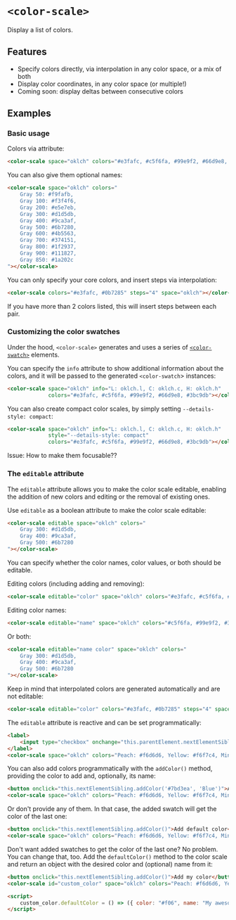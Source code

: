 # `<color-scale>`

Display a list of colors.

## Features

- Specify colors directly, via interpolation in any color space, or a mix of both
- Display color coordinates, in any color space (or multiple!)
- Coming soon: display deltas between consecutive colors

## Examples

### Basic usage

Colors via attribute:

```html
<color-scale space="oklch" colors="#e3fafc, #c5f6fa, #99e9f2, #66d9e8, #3bc9db"></color-scale>
```

You can also give them optional names:

```html
<color-scale space="oklch" colors="
	Gray 50: #f9fafb,
	Gray 100: #f3f4f6,
	Gray 200: #e5e7eb,
	Gray 300: #d1d5db,
	Gray 400: #9ca3af,
	Gray 500: #6b7280,
	Gray 600: #4b5563,
	Gray 700: #374151,
	Gray 800: #1f2937,
	Gray 900: #111827,
	Gray 850: #1a202c
"></color-scale>
```


You can only specify your core colors, and insert steps via interpolation:

```html
<color-scale colors="#e3fafc, #0b7285" steps="4" space="oklch"></color-scale>
```

If you have more than 2 colors listed, this will insert steps between each pair.

### Customizing the color swatches

Under the hood, `<color-scale>` generates and uses a series of [`<color-swatch>`](../color-swatch/) elements.

You can specify the `info` attribute to show additional information about the colors, and it will be passed to the generated `<color-swatch`> instances:

```html
<color-scale space="oklch" info="L: oklch.l, C: oklch.c, H: oklch.h"
             colors="#e3fafc, #c5f6fa, #99e9f2, #66d9e8, #3bc9db"></color-scale>
```

You can also create compact color scales, by simply setting `--details-style: compact`:


```html
<color-scale space="oklch" info="L: oklch.l, C: oklch.c, H: oklch.h"
             style="--details-style: compact"
             colors="#e3fafc, #c5f6fa, #99e9f2, #66d9e8, #3bc9db"></color-scale>
```

Issue: How to make them focusable??

### The `editable` attribute

The `editable` attribute allows you to make the color scale editable, enabling the addition of new colors and editing or the removal of existing ones.

Use `editable` as a boolean attribute to make the color scale editable:

```html
<color-scale editable space="oklch" colors="
	Gray 300: #d1d5db,
	Gray 400: #9ca3af,
	Gray 500: #6b7280
"></color-scale>
```

You can specify whether the color names, color values, or both should be editable.

Editing colors (including adding and removing):

```html
<color-scale editable="color" space="oklch" colors="#e3fafc, #c5f6fa, #99e9f2, #66d9e8, #3bc9db"></color-scale>
```

Editing color names:

```html
<color-scale editable="name" space="oklch" colors="#c5f6fa, #99e9f2, #3bc9db"></color-scale>
```

Or both:

```html
<color-scale editable="name color" space="oklch" colors="
	Gray 300: #d1d5db,
	Gray 400: #9ca3af,
	Gray 500: #6b7280
"></color-scale>
```

Keep in mind that interpolated colors are generated automatically and are not editable:

```html
<color-scale editable="color" colors="#e3fafc, #0b7285" steps="4" space="oklch"></color-scale>
```

The `editable` attribute is reactive and can be set programmatically:

```html
<label>
	<input type="checkbox" onchange="this.parentElement.nextElementSibling.editable = this.checked">Editable
</label>
<color-scale space="oklch" colors="Peach: #f6d6d6, Yellow: #f6f7c4, Mint: #a1eebd"></color-scale>
```

You can also add colors programmatically with the `addColor()` method, providing the color to add and, optionally, its name:

```html
<button onclick="this.nextElementSibling.addColor('#7bd3ea', 'Blue')">Add blue color</button>
<color-scale space="oklch" colors="Peach: #f6d6d6, Yellow: #f6f7c4, Mint: #a1eebd"></color-scale>
```

Or don't provide any of them. In that case, the added swatch will get the color of the last one:

```html
<button onclick="this.nextElementSibling.addColor()">Add default color</button>
<color-scale space="oklch" colors="Peach: #f6d6d6, Yellow: #f6f7c4, Mint: #a1eebd"></color-scale>
```

Don't want added swatches to get the color of the last one? No problem. You can change that, too.
Add the `defaultColor()` method to the color scale and return an object with the desired color and (optional) name from it:

```html
<button onclick="this.nextElementSibling.addColor()">Add my color</button>
<color-scale id="custom_color" space="oklch" colors="Peach: #f6d6d6, Yellow: #f6f7c4, Mint: #a1eebd"></color-scale>

<script>
	custom_color.defaultColor = () => ({ color: "#f06", name: "My awesome color" });
</script>
```

<!--
If you want to insert interpolated colors only in specific places, you can use empty values:

```html
<color-scale space="oklch" colors="#e3fafc, , , , , , , , , #0b7285"></color-scale>
``` -->
